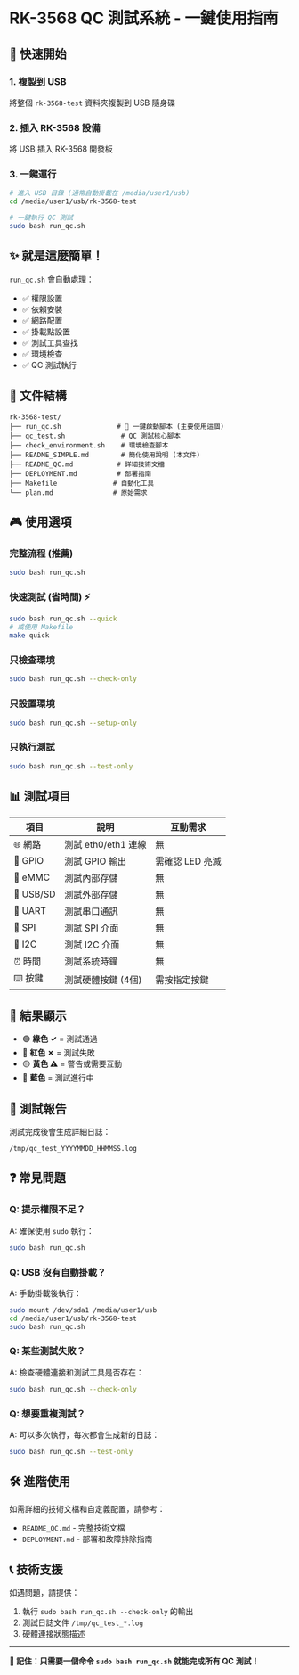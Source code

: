 # RK-3568 QC 測試系統 - 一鍵使用指南

## 🚀 快速開始

### 1. 複製到 USB
將整個 `rk-3568-test` 資料夾複製到 USB 隨身碟

### 2. 插入 RK-3568 設備
將 USB 插入 RK-3568 開發板

### 3. 一鍵運行
```bash
# 進入 USB 目錄 (通常自動掛載在 /media/user1/usb)
cd /media/user1/usb/rk-3568-test

# 一鍵執行 QC 測試
sudo bash run_qc.sh
```

## ✨ 就是這麼簡單！

`run_qc.sh` 會自動處理：
- ✅ 權限設置
- ✅ 依賴安裝
- ✅ 網路配置
- ✅ 掛載點設置
- ✅ 測試工具查找
- ✅ 環境檢查
- ✅ QC 測試執行

## 📁 文件結構
```
rk-3568-test/
├── run_qc.sh              # 🎯 一鍵啟動腳本 (主要使用這個)
├── qc_test.sh              # QC 測試核心腳本
├── check_environment.sh    # 環境檢查腳本
├── README_SIMPLE.md        # 簡化使用說明 (本文件)
├── README_QC.md           # 詳細技術文檔
├── DEPLOYMENT.md          # 部署指南
├── Makefile              # 自動化工具
└── plan.md               # 原始需求
```

## 🎮 使用選項

### 完整流程 (推薦)
```bash
sudo bash run_qc.sh
```

### 快速測試 (省時間) ⚡
```bash
sudo bash run_qc.sh --quick
# 或使用 Makefile
make quick
```

### 只檢查環境
```bash
sudo bash run_qc.sh --check-only
```

### 只設置環境
```bash
sudo bash run_qc.sh --setup-only
```

### 只執行測試
```bash
sudo bash run_qc.sh --test-only
```

## 📊 測試項目

| 項目 | 說明 | 互動需求 |
|------|------|----------|
| 🌐 網路 | 測試 eth0/eth1 連線 | 無 |
| 🔌 GPIO | 測試 GPIO 輸出 | 需確認 LED 亮滅 |
| 💾 eMMC | 測試內部存儲 | 無 |
| 🔌 USB/SD | 測試外部存儲 | 無 |
| 📡 UART | 測試串口通訊 | 無 |
| 🔄 SPI | 測試 SPI 介面 | 無 |
| 🔗 I2C | 測試 I2C 介面 | 無 |
| ⏰ 時間 | 測試系統時鐘 | 無 |
| ⌨️ 按鍵 | 測試硬體按鍵 (4個) | 需按指定按鍵 |

## 🎨 結果顯示

- 🟢 **綠色 ✓** = 測試通過
- 🔴 **紅色 ✗** = 測試失敗
- 🟡 **黃色 ⚠** = 警告或需要互動
- 🔵 **藍色** = 測試進行中

## 📝 測試報告

測試完成後會生成詳細日誌：
```
/tmp/qc_test_YYYYMMDD_HHMMSS.log
```

## ❓ 常見問題

### Q: 提示權限不足？
A: 確保使用 `sudo` 執行：
```bash
sudo bash run_qc.sh
```

### Q: USB 沒有自動掛載？
A: 手動掛載後執行：
```bash
sudo mount /dev/sda1 /media/user1/usb
cd /media/user1/usb/rk-3568-test
sudo bash run_qc.sh
```

### Q: 某些測試失敗？
A: 檢查硬體連接和測試工具是否存在：
```bash
sudo bash run_qc.sh --check-only
```

### Q: 想要重複測試？
A: 可以多次執行，每次都會生成新的日誌：
```bash
sudo bash run_qc.sh --test-only
```

## 🛠️ 進階使用

如需詳細的技術文檔和自定義配置，請參考：
- `README_QC.md` - 完整技術文檔
- `DEPLOYMENT.md` - 部署和故障排除指南

## 📞 技術支援

如遇問題，請提供：
1. 執行 `sudo bash run_qc.sh --check-only` 的輸出
2. 測試日誌文件 `/tmp/qc_test_*.log`
3. 硬體連接狀態描述

---

**🎯 記住：只需要一個命令 `sudo bash run_qc.sh` 就能完成所有 QC 測試！**
